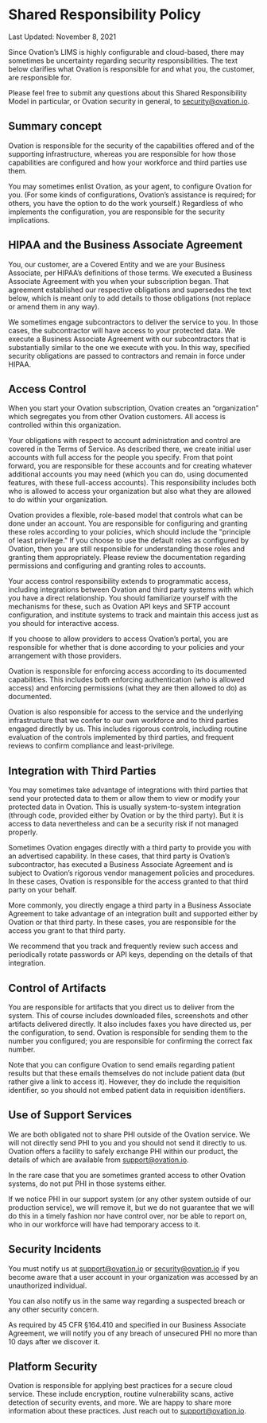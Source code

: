 # Shared Responsibility Policy

Last Updated: November 8, 2021

Since Ovation’s LIMS is highly configurable and cloud-based, there may sometimes be uncertainty regarding security responsibilities. The text below clarifies what Ovation is responsible for and what you, the customer, are responsible for.

Please feel free to submit any questions about this Shared Responsibility Model in particular, or Ovation security in general, to <a href="mailto:security@ovation.io">security@ovation.io</a>.

## Summary concept

Ovation is responsible for the security of the capabilities offered and of the supporting infrastructure, whereas you are responsible for how those capabilities are configured and how your workforce and third parties use them.

You may sometimes enlist Ovation, as your agent, to configure Ovation for you. (For some kinds of configurations, Ovation’s assistance is required; for others, you have the option to do the work yourself.) Regardless of who implements the configuration, you are responsible for the security implications.

## HIPAA and the Business Associate Agreement

You, our customer, are a Covered Entity and we are your Business Associate, per HIPAA’s definitions of those terms. We executed a Business Associate Agreement with you when your subscription began. That agreement established our respective obligations and supersedes the text below, which is meant only to add details to those obligations (not replace or amend them in any way).

We sometimes engage subcontractors to deliver the service to you. In those cases, the subcontractor will have access to your protected data. We execute a Business Associate Agreement with our subcontractors that is substantially similar to the one we execute with you. In this way, specified security obligations are passed to contractors and remain in force under HIPAA.

## Access Control

When you start your Ovation subscription, Ovation creates an “organization” which segregates you from other Ovation customers. All access is controlled within this organization.

Your obligations with respect to account administration and control are covered in the Terms of Service. As described there, we create initial user accounts with full access for the people you specify. From that point forward, you are responsible for these accounts and for creating whatever additional accounts you may need (which you can do, using documented features, with these full-access accounts). This responsibility includes both who is allowed to access your organization but also what they are allowed to do within your organization.

Ovation provides a flexible, role-based model that controls what can be done under an account. You are responsible for configuring and granting these roles according to your policies, which should include the "principle of least privilege." If you choose to use the default roles as configured by Ovation, then you are still responsible for understanding those roles and granting them appropriately. Please review the documentation regarding permissions and configuring and granting roles to accounts.

Your access control responsibility extends to programmatic access, including integrations between Ovation and third party systems with which you have a direct relationship. You should familiarize yourself with the mechanisms for these, such as Ovation API keys and SFTP account configuration, and institute systems to track and maintain this access just as you should for interactive access.

If you choose to allow providers to access Ovation’s portal, you are responsible for whether that is done according to your policies and your arrangement with those providers.

Ovation is responsible for enforcing access according to its documented capabilities. This includes both enforcing authentication (who is allowed access) and enforcing permissions (what they are then allowed to do) as documented.

Ovation is also responsible for access to the service and the underlying infrastructure that we confer to our own workforce and to third parties engaged directly by us. This includes rigorous controls, including routine evaluation of the controls implemented by third parties, and frequent reviews to confirm compliance and least-privilege.

## Integration with Third Parties

You may sometimes take advantage of integrations with third parties that send your protected data to them or allow them to view or modify your protected data in Ovation. This is usually system-to-system integration (through code, provided either by Ovation or by the third party). But it is access to data nevertheless and can be a security risk if not managed properly.

Sometimes Ovation engages directly with a third party to provide you with an advertised capability. In these cases, that third party is Ovation’s subcontractor, has executed a Business Associate Agreement and is subject to Ovation’s rigorous vendor management policies and procedures. In these cases, Ovation is responsible for the access granted to that third party on your behalf.

More commonly, you directly engage a third party in a Business Associate Agreement to take advantage of an integration built and supported either by Ovation or that third party. In these cases, you are responsible for the access you grant to that third party.

We recommend that you track and frequently review such access and periodically rotate passwords or API keys, depending on the details of that integration.

## Control of Artifacts

You are responsible for artifacts that you direct us to deliver from the system. This of course includes downloaded files, screenshots and other artifacts delivered directly. It also includes faxes you have directed us, per the configuration, to send. Ovation is responsible for sending them to the number you configured; you are responsible for confirming the correct fax number.

Note that you can configure Ovation to send emails regarding patient results but that these emails themselves do not include patient data (but rather give a link to access it). However, they do include the requisition identifier, so you should not embed patient data in requisition identifiers.

## Use of Support Services

We are both obligated not to share PHI outside of the Ovation service. We will not directly send PHI to you and you should not send it directly to us. Ovation offers a facility to safely exchange PHI within our product, the details of which are available from <a href="mailto:support@ovation.io">support@ovation.io</a>.

In the rare case that you are sometimes granted access to other Ovation systems, do not put PHI in those systems either.

If we notice PHI in our support system (or any other system outside of our production service), we will remove it, but we do not guarantee that we will do this in a timely fashion nor have control over, nor be able to report on, who in our workforce will have had temporary access to it.

## Security Incidents

You must notify us at <a href="mailto:support@ovation.io">support@ovation.io</a> or <a href="mailto:security@ovation.io">security@ovation.io</a> if you become aware that a user account in your organization was accessed by an unauthorized individual.

You can also notify us in the same way regarding a suspected breach or any other security concern.

As required by 45 CFR §164.410 and specified in our Business Associate Agreement, we will notify you of any breach of unsecured PHI no more than 10 days after we discover it.

## Platform Security

Ovation is responsible for applying best practices for a secure cloud service. These include encryption, routine vulnerability scans, active detection of security events, and more. We are happy to share more information about these practices. Just reach out to <a href="mailto:support@ovation.io">support@ovation.io</a>.
